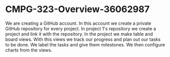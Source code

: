 # CMPG-323-Overview-36062987

We are creating a GitHub account. 
In this account we create a private GitHub repository for every project. 
In project 1's repository we create a project and link it with the repository.
In the project we make table and board views.
With this views we track our progress and plan out our tasks to be done.
We label the tasks and give them milestones.
We then configure charts from the views.
